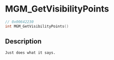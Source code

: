 # MGM_GetVisibilityPoints
```c
// 0x00642230
int MGM_GetVisibilityPoints()
```
## Description
```
Just does what it says.
```
